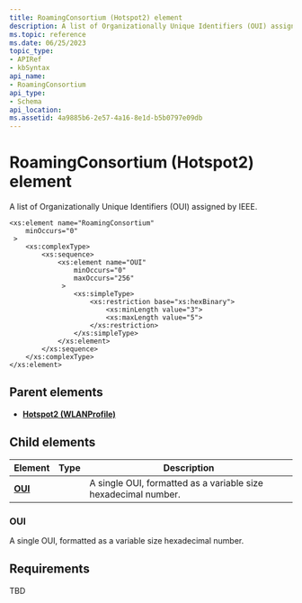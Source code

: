 ```yaml
---
title: RoamingConsortium (Hotspot2) element
description: A list of Organizationally Unique Identifiers (OUI) assigned by IEEE.
ms.topic: reference
ms.date: 06/25/2023
topic_type: 
- APIRef
- kbSyntax
api_name: 
- RoamingConsortium
api_type: 
- Schema
api_location: 
ms.assetid: 4a9885b6-2e57-4a16-8e1d-b5b0797e09db
---
```


# RoamingConsortium (Hotspot2) element

A list of Organizationally Unique Identifiers (OUI) assigned by IEEE.

```XSD
<xs:element name="RoamingConsortium"
    minOccurs="0"
 >
    <xs:complexType>
        <xs:sequence>
            <xs:element name="OUI"
                minOccurs="0"
                maxOccurs="256"
             >
                <xs:simpleType>
                    <xs:restriction base="xs:hexBinary">
                        <xs:minLength value="3">
                        <xs:maxLength value="5">
                    </xs:restriction>
                </xs:simpleType>
            </xs:element>
        </xs:sequence>
    </xs:complexType>
</xs:element>
```

## Parent elements

* [**Hotspot2 (WLANProfile)**](./wlan-profileschema-hotspot2-wlanprofile-element.md)

## Child elements

| Element | Type | Description |
| - | - | - |
| [**OUI**](#oui) | | A single OUI, formatted as a variable size hexadecimal number. |

### OUI

A single OUI, formatted as a variable size hexadecimal number.

## Requirements

TBD
